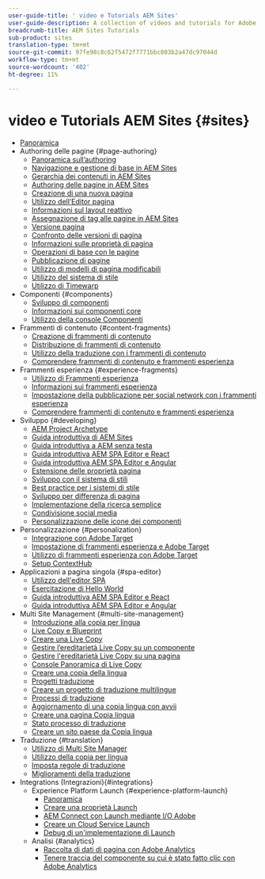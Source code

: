 ```yaml
---
user-guide-title: ' video e Tutorials AEM Sites'
user-guide-description: A collection of videos and tutorials for Adobe Experience Manager Sites.
breadcrumb-title: AEM Sites Tutorials
sub-product: sites
translation-type: tm+mt
source-git-commit: 97fe98c8c62f5472f7771bbc803b2a47dc97044d
workflow-type: tm+mt
source-wordcount: '402'
ht-degree: 11%

---
```



#  video e Tutorials AEM Sites {#sites}

+ [Panoramica](overview.md)
+ Authoring delle pagine {#page-authoring}
   + [Panoramica sull’authoring](page-authoring/aem-sites-authoring-overview.md)
   + [Navigazione e gestione di base in  AEM Sites](page-authoring/basic-handling-sites-feature-video-use.md)
   + [Gerarchia dei contenuti in  AEM Sites](page-authoring/content-hierarchy-feature-video-use.md)
   + [Authoring delle pagine in  AEM Sites](page-authoring/page-authoring-overview-feature-video-use.md)
   + [Creazione di una nuova pagina](page-authoring/creating-page-feature-video-use.md)
   + [Utilizzo dell’Editor pagina](page-authoring/page-editor-feature-video-use.md)
   + [Informazioni sul layout reattivo](page-authoring/responsive-layout-feature-video-understand.md)
   + [Assegnazione di tag alle pagine in  AEM Sites](page-authoring/page-tagging-feature-video-use.md)
   + [Versione pagina](page-authoring/page-versioning-feature-video-use.md)
   + [Confronto delle versioni di pagina](page-authoring/page-diff-feature-video-use.md)
   + [Informazioni sulle proprietà di pagina](page-authoring/page-properties-feature-video-understand.md)
   + [Operazioni di base con le pagine](page-authoring/page-operations-feature-video-use.md)
   + [Pubblicazione di pagine](page-authoring/publication-management-feature-video-use.md)
   + [Utilizzo di modelli di pagina modificabili](page-authoring/template-editor-feature-video-use.md)
   + [Utilizzo del sistema di stile](page-authoring/style-system-feature-video-use.md)
   + [Utilizzo di Timewarp](page-authoring/timewarp-feature-video-use.md)
+ Componenti {#components}
   + [Sviluppo di componenti](components/component-development.md)
   + [Informazioni sui componenti core](components/core-components-feature-video-understand.md)
   + [Utilizzo della console Componenti](components/components-console-feature-video-use.md)
+ Frammenti di contenuto {#content-fragments}
   + [Creazione di frammenti di contenuto](content-fragments/content-fragments-feature-video-use.md)
   + [Distribuzione di frammenti di contenuto](content-fragments/content-fragments-delivery-feature-video-use.md)
   + [Utilizzo della traduzione con i frammenti di contenuto](content-fragments/content-fragments-translation-feature-video-use.md)
   + [Comprendere frammenti di contenuto e frammenti esperienza](content-fragments/understand-content-fragments-and-experience-fragments.md)
+ Frammenti esperienza {#experience-fragments}
   + [Utilizzo di Frammenti esperienza](experience-fragments/experience-fragments-feature-video-use.md)
   + [Informazioni sui frammenti esperienza](experience-fragments/experience-fragments-feature-video-understand.md)
   + [Impostazione della pubblicazione per social network con i frammenti esperienza](experience-fragments/experience-fragments-social-technical-video-setup.md)
   + [Comprendere frammenti di contenuto e frammenti esperienza](https://docs.adobe.com/content/help/en/experience-manager-learn/sites/content-fragments/understand-content-fragments-and-experience-fragments.html)
+ Sviluppo {#developing}
   + [AEM Project Archetype](developing/aem-project-archetype.md)
   + [Guida introduttiva di AEM Sites](https://docs.adobe.com/content/help/en/experience-manager-learn/getting-started-wknd-tutorial-develop/overview.html)
   + [Guida introduttiva a AEM senza testa](https://docs.adobe.com/content/help/en/experience-manager-learn/getting-started-with-aem-headless/overview.html)
   + [Guida introduttiva AEM SPA Editor e React](https://docs.adobe.com/content/help/en/experience-manager-learn/spa-react-tutorial/overview.html)
   + [Guida introduttiva AEM SPA Editor e Angular](https://docs.adobe.com/content/help/en/experience-manager-learn/spa-angular-tutorial/overview.html)
   + [Estensione delle proprietà pagina](developing/page-properties-technical-video-develop.md)
   + [Sviluppo con il sistema di stili](developing/style-system-technical-video-understand.md)
   + [Best practice per i sistemi di stile](developing/style-organization-style-system-understand-article.md)
   + [Sviluppo per differenza di pagina](developing/page-diff-technical-video-develop.md)
   + [Implementazione della ricerca semplice](developing/search-tutorial-develop.md)
   + [Condivisione social media](developing/social-media-sharing-technical-video-use.md)
   + [Personalizzazione delle icone dei componenti](developing/component-icons-technical-video-develop.md)
+ Personalizzazione {#personalization}
   + [Integrazione con  Adobe Target](https://helpx.adobe.com/marketing-cloud/how-to/aem-target.html)
   + [Impostazione di frammenti esperienza e  Adobe Target](personalization/experience-fragment-target-technical-video-setup.md)
   + [Utilizzo di frammenti esperienza con  Adobe Target](personalization/experience-fragment-target-offer-feature-video-use.md)
   + [Setup ContextHub](personalization/context-hub-technical-video-setup.md)
+ Applicazioni a pagina singola {#spa-editor}
   + [Utilizzo dell&#39;editor SPA](spa-editor/spa-editor-framework-feature-video-use.md)
   + [Esercitazione di Hello World](spa-editor/spa-editor-helloworld-tutorial-use.md)
   + [Guida introduttiva AEM SPA Editor e React](https://docs.adobe.com/content/help/en/experience-manager-learn/spa-react-tutorial/overview.html)
   + [Guida introduttiva AEM SPA Editor e Angular](https://docs.adobe.com/content/help/en/experience-manager-learn/spa-angular-tutorial/overview.html)
+ Multi Site Management {#multi-site-management}
   + [Introduzione alla copia per lingua](./multi-site-management/language-copy-overview.md)
   + [Live Copy e Blueprint](./multi-site-management/live-copy-and-blueprint.md)
   + [Creare una Live Copy](./multi-site-management/create-live-copy.md)
   + [Gestire l’ereditarietà Live Copy su un componente](./multi-site-management/manage-component-inheritance-live-copy.md)
   + [Gestire l&#39;ereditarietà Live Copy su una pagina](./multi-site-management/manage-page-inheritance-live-copy.md)
   + [Console Panoramica di Live Copy](./multi-site-management/live-copy-overview-console.md)
   + [Creare una copia della lingua](./multi-site-management/create-language-copy.md)
   + [Progetti traduzione](./multi-site-management/manage-translation-projects.md)
   + [Creare un progetto di traduzione multilingue](./multi-site-management/create-multinational-translational-project.md)
   + [Processi di traduzione](./multi-site-management/create-translation-job.md)
   + [Aggiornamento di una copia lingua con avvii](./multi-site-management/updating-language-copy.md)
   + [Creare una pagina Copia lingua](./multi-site-management/create-new-page-language-copy.md)
   + [Stato processo di traduzione](./multi-site-management/translation-job-status.md)
   + [Creare un sito paese da Copia lingua](./multi-site-management/create-new-site.md)
+ Traduzione {#translation}
   + [Utilizzo di Multi Site Manager](translation/multi-site-manager-feature-video-use.md)
   + [Utilizzo della copia per lingua](translation/language-copy-feature-video-use.md)
   + [Imposta regole di traduzione](translation/translation-rules-editor-technical-video-setup.md)
   + [Miglioramenti della traduzione](translation/translation-enhancements-feature-video-use.md)
+ Integrations (Integrazioni){#integrations}
   + Experience Platform Launch {#experience-platform-launch}
      + [Panoramica](integrations/experience-platform-launch/overview.md)
      + [Creare una proprietà Launch](integrations/experience-platform-launch/create-launch-property.md)
      + [AEM Connect con Launch mediante  I/O Adobe](integrations/experience-platform-launch/connect-aem-launch-adobe-io.md)
      + [Creare un Cloud Service Launch](integrations/experience-platform-launch/create-launch-cloud-service.md)
      + [Debug di un&#39;implementazione di Launch](integrations/experience-platform-launch/debug-launch-implementation.md)
   + Analisi {#analytics}
      + [Raccolta di dati di pagina con  Adobe Analytics](integrations/analytics/collect-data-analytics.md)
      + [Tenere traccia del componente su cui è stato fatto clic con  Adobe Analytics](integrations/analytics/track-clicked-component.md)

